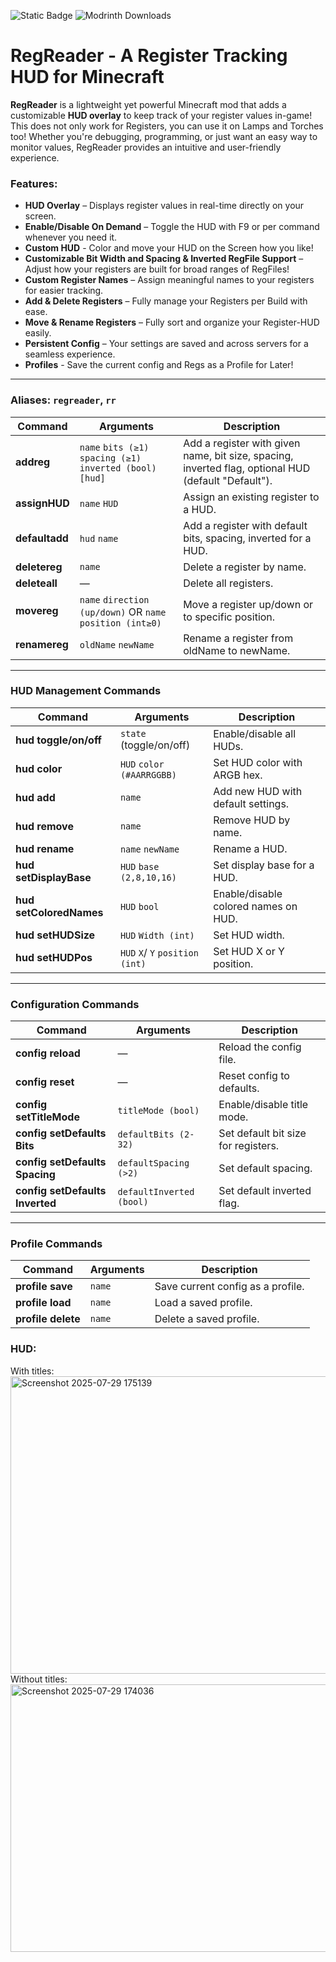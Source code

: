 ![Static Badge](https://img.shields.io/badge/Version-1.5.0-blue) ![Modrinth Downloads](https://img.shields.io/modrinth/dt/regreader)
# RegReader - A Register Tracking HUD for Minecraft

**RegReader** is a lightweight yet powerful Minecraft mod that adds a customizable **HUD overlay** to keep track of your register values in-game! This does not only work for Registers, you can use it on Lamps and Torches too! Whether you're debugging, programming, or just want an easy way to monitor values, RegReader provides an intuitive and user-friendly experience.  

### **Features:**  
- **HUD Overlay** – Displays register values in real-time directly on your screen.  
- **Enable/Disable On Demand** – Toggle the HUD with F9 or per command whenever you need it.  
- **Custom HUD** - Color and move your HUD on the Screen how you like!
- **Customizable Bit Width and Spacing & Inverted RegFile Support** – Adjust how your registers are built for broad ranges of RegFiles!  
- **Custom Register Names** – Assign meaningful names to your registers for easier tracking.  
- **Add & Delete Registers** – Fully manage your Registers per Build with ease. 
- **Move & Rename Registers** – Fully sort and organize your Register-HUD easily.  
- **Persistent Config** – Your settings are saved and across servers for a seamless experience. 
- **Profiles** - Save the current config and Regs as a Profile for Later!

---

### Aliases: `regreader`, `rr`

| Command        | Arguments                                                   | Description                                                                                         |
| -------------- | ----------------------------------------------------------- | --------------------------------------------------------------------------------------------------- |
| **addreg**     | `name` `bits (≥1)` `spacing (≥1)` `inverted (bool)` `[hud]` | Add a register with given name, bit size, spacing, inverted flag, optional HUD (default "Default"). |
| **assignHUD**  | `name` `HUD`                                                | Assign an existing register to a HUD.                                                               |
| **defaultadd** | `hud` `name`                                                | Add a register with default bits, spacing, inverted for a HUD.                                      |
| **deletereg**  | `name`                                                      | Delete a register by name.                                                                          |
| **deleteall**  | —                                                           | Delete all registers.                                                                               |
| **movereg**    | `name` `direction (up/down)` OR `name` `position (int≥0)`   | Move a register up/down or to specific position.                                                    |
| **renamereg**  | `oldName` `newName`                                         | Rename a register from oldName to newName.                                                          |

---

### HUD Management Commands

| Command                 | Arguments                 | Description                          |
| ----------------------- | ------------------------- | ------------------------------------ |
| **hud toggle/on/off**   | `state` (toggle/on/off)   | Enable/disable all HUDs.             |
| **hud color**           | `HUD` `color (#AARRGGBB)` | Set HUD color with ARGB hex.         |
| **hud add**             | `name`                    | Add new HUD with default settings.   |
| **hud remove**          | `name`                    | Remove HUD by name.                  |
| **hud rename**          | `name` `newName`          | Rename a HUD.                        |
| **hud setDisplayBase**  | `HUD` `base (2,8,10,16)`  | Set display base for a HUD.          |
| **hud setColoredNames** | `HUD` `bool`              | Enable/disable colored names on HUD. |
| **hud setHUDSize**      | `HUD` `Width (int)`       | Set HUD width.                       |
| **hud setHUDPos**       | `HUD` `X`/ `Y` `position (int)`| Set HUD X or Y position.        |

---

### Configuration Commands

| Command                         | Arguments                | Description                         |
| ------------------------------- | ------------------------ | ----------------------------------- |
| **config reload**               | —                        | Reload the config file.             |
| **config reset**                | —                        | Reset config to defaults.           |
| **config setTitleMode**         | `titleMode (bool)`       | Enable/disable title mode.          |
| **config setDefaults Bits**     | `defaultBits (2-32)`     | Set default bit size for registers. |
| **config setDefaults Spacing**  | `defaultSpacing (>2)`    | Set default spacing.                |
| **config setDefaults Inverted** | `defaultInverted (bool)` | Set default inverted flag.          |

---

### Profile Commands

| Command            | Arguments | Description                       |
| ------------------ | --------- | --------------------------------- |
| **profile save**   | `name`    | Save current config as a profile. |
| **profile load**   | `name`    | Load a saved profile.             |
| **profile delete** | `name`    | Delete a saved profile.           |

### **HUD:**
With titles:
<img width="1264" height="476" alt="Screenshot 2025-07-29 175139" src="https://github.com/user-attachments/assets/d3a70712-dfaf-4fdd-911c-16a939b80072" />
Without titles:
<img width="1259" height="428" alt="Screenshot 2025-07-29 174036" src="https://github.com/user-attachments/assets/a41e1280-e4db-425b-bb69-bd1e8588646d" />
